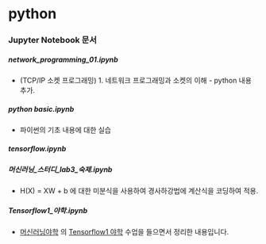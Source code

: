 # python

### Jupyter Notebook 문서

##### network_programming_01.ipynb

* (TCP/IP 소켓 프로그래밍) 1. 네트워크 프로그래밍과 소켓의 이해 - python 내용 추가.

##### python basic.ipynb

* 파이썬의 기초 내용에 대한 실습

##### tensorflow.ipynb

##### 머신러닝_스터디_lab3_숙제.ipynb

* H(X) = XW + b 에 대한 미분식을 사용하여 경사하강법에 계산식을 코딩하여 적용. 

##### Tensorflow1_야학.ipynb

* [머신러닝야학](https://ml.yah.ac/) 의 [Tensorflow1 야학](https://yah.ac/tensorflow) 수업을 들으면서 정리한 내용입니다.
